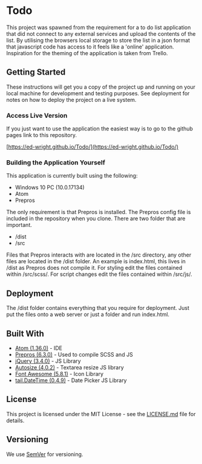 
# Todo

This project was spawned from the requirement for a to do list application that did not connect to any external services and upload the contents of the list. By utilising the browsers local storage to store the list in a json format that javascript code has access to it feels like a 'online' application. Inspiration for the theming of the application is taken from Trello.

## Getting Started

These instructions will get you a copy of the project up and running on your local machine for development and testing purposes. See deployment for notes on how to deploy the project on a live system.

### Access Live Version

If you just want to use the application the easiest way is to go to the github pages link to this repository.

[https://ed-wright.github.io/Todo/](https://ed-wright.github.io/Todo/)

### Building the Application Yourself

This application is currently built using the following:
- Windows 10 PC (10.0.17134)
- Atom
- Prepros

The only requirement is that Prepros is installed. The Prepros config file is included in the repository when you clone. There are two folder that are important.
- /dist
- /src

Files that Prepros interacts with are located in the /src directory, any other files are located in the /dist folder. An example is index.html, this lives in /dist as Prepros does not compile it. For styling edit the files contained within /src/scss/. For script changes edit the files contained within /src/js/.

## Deployment

The /dist folder contains everything that you require for deployment. Just put the files onto a web server or just a folder and run index.html.

## Built With

* [Atom (1.36.0)](https://atom.io/) - IDE
* [Prepros (6.3.0)](https://prepros.io/) - Used to compile SCSS and JS
* [jQuery (3.4.0)](https://jquery.com/) - JS Library
* [Autosize (4.0.2)](http://www.jacklmoore.com/autosize/) - Textarea resize JS library
* [Font Awesome (5.8.1)](https://fontawesome.com/) - Icon Library
* [tail.DateTime (0.4.9)](https://github.com/pytesNET/tail.DateTime) - Date Picker JS Library

## License

This project is licensed under the MIT License - see the [LICENSE.md](LICENSE.md) file for details.

## Versioning

We use [SemVer](http://semver.org/) for versioning.
